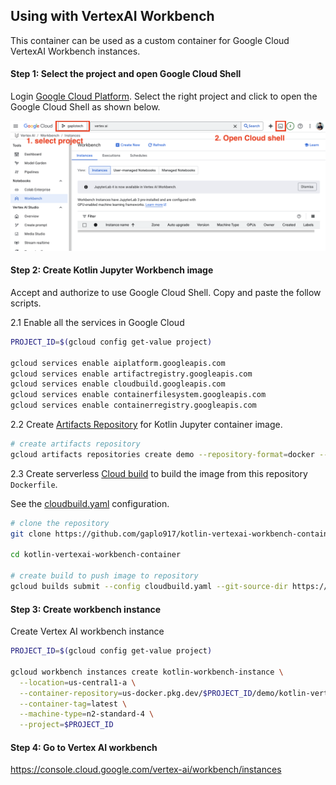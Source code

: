 ## Using with VertexAI Workbench

This container can be used as a custom container for Google Cloud VertexAI Workbench instances.

#### Step 1: Select the project and open Google Cloud Shell

Login [Google Cloud Platform](https://console.cloud.google.com/vertex-ai/workbench/instances).
Select the right project and click to open the Google Cloud Shell as shown below. 

![](assets/step1.png)


#### Step 2: Create Kotlin Jupyter Workbench image

Accept and authorize to use Google Cloud Shell. Copy and paste the follow scripts.

2.1 Enable all the services in Google Cloud

```bash
PROJECT_ID=$(gcloud config get-value project)

gcloud services enable aiplatform.googleapis.com
gcloud services enable artifactregistry.googleapis.com
gcloud services enable cloudbuild.googleapis.com
gcloud services enable containerfilesystem.googleapis.com
gcloud services enable containerregistry.googleapis.com

````

2.2 Create [Artifacts Repository](https://cloud.google.com/artifact-registry/docs/overview) for Kotlin Jupyter container image.

```bash
# create artifacts repository
gcloud artifacts repositories create demo --repository-format=docker --location=us --project=$PROJECT_ID
```

2.3 Create serverless [Cloud build](https://cloud.google.com/build?hl=en) to build the image from this repository `Dockerfile`.

See the [cloudbuild.yaml](cloudbuild.yaml) configuration.
```bash
# clone the repository
git clone https://github.com/gaplo917/kotlin-vertexai-workbench-container.git

cd kotlin-vertexai-workbench-container

# create build to push image to repository
gcloud builds submit --config cloudbuild.yaml --git-source-dir https://github.com/gaplgio917/kotlin-vertexai-workbench-container
```

#### Step 3: Create workbench instance

Create Vertex AI workbench instance 
```bash
PROJECT_ID=$(gcloud config get-value project)

gcloud workbench instances create kotlin-workbench-instance \
  --location=us-central1-a \
  --container-repository=us-docker.pkg.dev/$PROJECT_ID/demo/kotlin-vertexai-workbench-container \
  --container-tag=latest \
  --machine-type=n2-standard-4 \
  --project=$PROJECT_ID
```


#### Step 4: Go to Vertex AI workbench

https://console.cloud.google.com/vertex-ai/workbench/instances 
